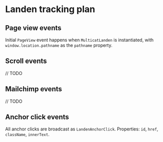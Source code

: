 # Landen tracking plan

## Page view events

Initial `PageView` event happens when `MulticatLanden` is instantiated, with `window.location.pathname` as the `pathname` property.

## Scroll events

// TODO

## Mailchimp events

// TODO

## Anchor click events

All anchor clicks are broadcast as `LandenAnchorClick`. Properties: `id`, `href`, `className`, `innerText`.